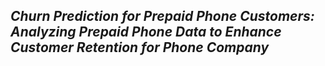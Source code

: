 ## _Churn Prediction for Prepaid Phone Customers: Analyzing Prepaid Phone Data to Enhance Customer Retention for Phone Company_
